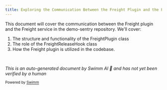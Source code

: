 ```yaml
---
title: Exploring the Communication Between the Freight Plugin and the Freight Service
---
```

This document will cover the communication between the Freight plugin and the Freight service in the demo-sentry repository. We'll cover:

1. The structure and functionality of the FreightPlugin class
2. The role of the FreightReleaseHook class
3. How the Freight plugin is utilized in the codebase.

&nbsp;

*This is an auto-generated document by Swimm AI 🌊 and has not yet been verified by a human*

<SwmMeta version="3.0.0" repo-id="Z2l0aHViJTNBJTNBZGVtby1zZW50cnklM0ElM0Fzd2ltbWlv" repo-name="demo-sentry"><sup>Powered by [Swimm](/)</sup></SwmMeta>

